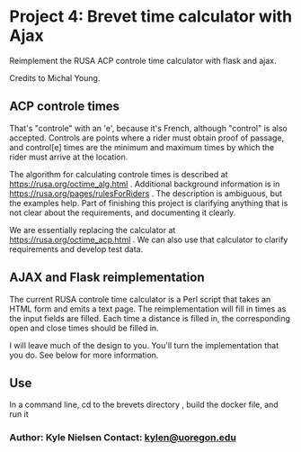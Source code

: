 # Project 4:  Brevet time calculator with Ajax

Reimplement the RUSA ACP controle time calculator with flask and ajax.

Credits to Michal Young.

## ACP controle times

That's "controle" with an 'e', because it's French, although "control"
is also accepted.  Controls are points where
a rider must obtain proof of passage, and control[e] times are the
minimum and maximum times by which the rider must
arrive at the location.

The algorithm for calculating controle times is described at
https://rusa.org/octime_alg.html .  Additional background information
is in https://rusa.org/pages/rulesForRiders . The description is ambiguous,
but the examples help.  Part of finishing this project is clarifying
anything that is not clear about the requirements, and documenting it
clearly.

We are essentially replacing the calculator at
https://rusa.org/octime_acp.html .  We can also use that calculator
to clarify requirements and develop test data.

## AJAX and Flask reimplementation

The current RUSA controle time calculator is a Perl script that takes
an HTML form and emits a text page. The reimplementation will fill in
times as the input fields are filled.  Each time a distance is filled
in, the corresponding open and close times should be filled in.

I will leave much of the design to you. You'll turn the implementation that you
do. See below for more information.

## Use

In a command line, cd to the brevets directory , build the docker file, and run it

### Author: Kyle Nielsen  Contact: kylen@uoregon.edu
